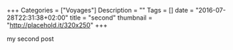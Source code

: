 +++
Categories = ["Voyages"]
Description = ""
Tags = []
date = "2016-07-28T22:31:38+02:00"
title = "second"
thumbnail = "http://placehold.it/320x250"
+++

my second post
